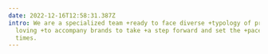 ```yaml
---
date: 2022-12-16T12:58:31.387Z
intro: We are a specialized team +ready to face diverse +typology of projects,
  loving +to accompany brands to take +a step forward and set the +pace of
  times.
---
```

